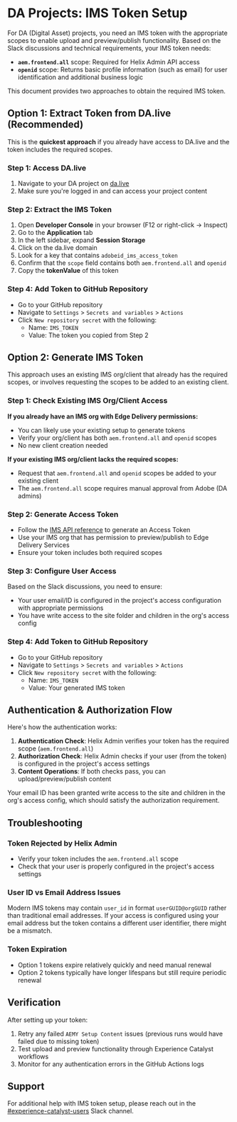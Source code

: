 # DA Projects: IMS Token Setup

For DA (Digital Asset) projects, you need an IMS token with the appropriate scopes to enable upload and preview/publish functionality. Based on the Slack discussions and technical requirements, your IMS token needs:

- **`aem.frontend.all`** scope: Required for Helix Admin API access
- **`openid`** scope: Returns basic profile information (such as email) for user identification and additional business logic

This document provides two approaches to obtain the required IMS token.

## Option 1: Extract Token from DA.live (Recommended)

This is the **quickest approach** if you already have access to DA.live and the token includes the required scopes.

### Step 1: Access DA.live
1. Navigate to your DA project on [da.live](https://da.live)
2. Make sure you're logged in and can access your project content

### Step 2: Extract the IMS Token
1. Open **Developer Console** in your browser (F12 or right-click → Inspect)
2. Go to the **Application** tab
3. In the left sidebar, expand **Session Storage**
4. Click on the da.live domain
5. Look for a key that contains `adobeid_ims_access_token`
6. Confirm that the `scope` field contains both `aem.frontend.all` and `openid`
7. Copy the **tokenValue** of this token

### Step 4: Add Token to GitHub Repository
- Go to your GitHub repository
- Navigate to `Settings` > `Secrets and variables` > `Actions`
- Click `New repository secret` with the following:
    - Name: `IMS_TOKEN`
    - Value: The token you copied from Step 2

## Option 2: Generate IMS Token

This approach uses an existing IMS org/client that already has the required scopes, or involves requesting the scopes to be added to an existing client.

### Step 1: Check Existing IMS Org/Client Access

**If you already have an IMS org with Edge Delivery permissions:**
- You can likely use your existing setup to generate tokens
- Verify your org/client has both `aem.frontend.all` and `openid` scopes
- No new client creation needed

**If your existing IMS org/client lacks the required scopes:**
- Request that `aem.frontend.all` and `openid` scopes be added to your existing client
- The `aem.frontend.all` scope requires manual approval from Adobe (DA admins)

### Step 2: Generate Access Token
- Follow the [IMS API reference](https://developer.adobe.com/developer-console/docs/guides/authentication/ServerToServerAuthentication/ims#fetching-access-tokens) to generate an Access Token
- Use your IMS org that has permission to preview/publish to Edge Delivery Services
- Ensure your token includes both required scopes

### Step 3: Configure User Access
Based on the Slack discussions, you need to ensure:
- Your user email/ID is configured in the project's access configuration with appropriate permissions
- You have write access to the site folder and children in the org's access config

### Step 4: Add Token to GitHub Repository
- Go to your GitHub repository
- Navigate to `Settings` > `Secrets and variables` > `Actions`
- Click `New repository secret` with the following:
    - Name: `IMS_TOKEN`
    - Value: Your generated IMS token

## Authentication & Authorization Flow

Here's how the authentication works:

1. **Authentication Check**: Helix Admin verifies your token has the required scope (`aem.frontend.all`)
2. **Authorization Check**: Helix Admin checks if your user (from the token) is configured in the project's access settings
3. **Content Operations**: If both checks pass, you can upload/preview/publish content

Your email ID has been granted write access to the site and children in the org's access config, which should satisfy the authorization requirement.

## Troubleshooting

### Token Rejected by Helix Admin
- Verify your token includes the `aem.frontend.all` scope
- Check that your user is properly configured in the project's access settings

### User ID vs Email Address Issues
Modern IMS tokens may contain `user_id` in format `userGUID@orgGUID` rather than traditional email addresses. If your access is configured using your email address but the token contains a different user identifier, there might be a mismatch.

### Token Expiration
- Option 1 tokens expire relatively quickly and need manual renewal
- Option 2 tokens typically have longer lifespans but still require periodic renewal

## Verification

After setting up your token:
1. Retry any failed `AEMY Setup Content` issues (previous runs would have failed due to missing token)
2. Test upload and preview functionality through Experience Catalyst workflows
3. Monitor for any authentication errors in the GitHub Actions logs

## Support

For additional help with IMS token setup, please reach out in the [#experience-catalyst-users](https://adobe.enterprise.slack.com/archives/experience-catalyst-users) Slack channel.